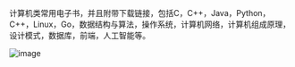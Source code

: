 计算机类常用电子书，并且附带下载链接，包括C，C++，Java，Python，C++，Linux，Go，数据结构与算法，操作系统，计算机网络，计算机组成原理，设计模式，数据库，前端，人工智能等。

![image](https://user-images.githubusercontent.com/3182576/146663918-5c99a90d-e4c7-4bea-a9e4-d8c8b52228d1.png)
